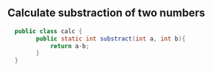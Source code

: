 ## Calculate substraction of two numbers
```Java
  public class calc {
        public static int substract(int a, int b){
            return a-b;
        }
  }
```
